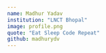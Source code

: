 ```yaml
---
name: Madhur Yadav
institution: "LNCT Bhopal"
image: profile.png
quote: "Eat Sleep Code Repeat"
github: madhurydv
---
```

